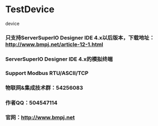 # TestDevice
device

### 只支持ServerSuperIO Designer IDE 4.x以后版本，下载地址：http://www.bmpj.net/article-12-1.html

### ServerSuperIO Designer IDE 4.x的模拟终端

### Support Modbus RTU/ASCII/TCP
### 物联网&集成技术群：54256083
### 作者QQ：504547114
### 官网：http://www.bmpj.net
